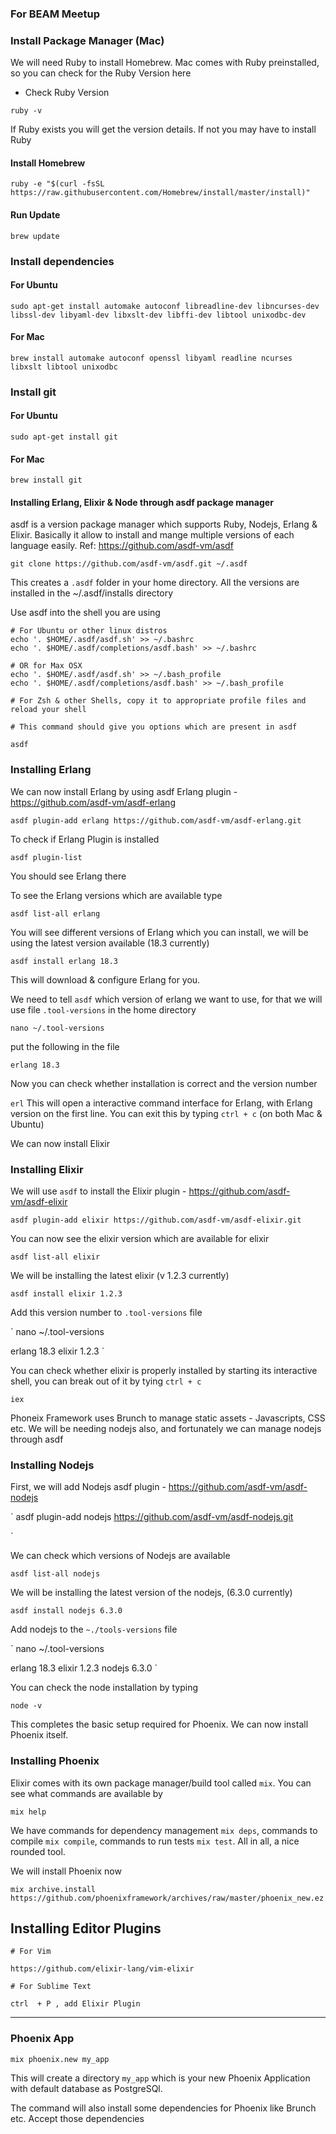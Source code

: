 ### For BEAM Meetup

### Install Package Manager (Mac)
We will need Ruby to install Homebrew. Mac comes with Ruby preinstalled, so you can check for the Ruby Version here
- Check Ruby Version

` ruby -v `

If Ruby exists you will get the version details. If not you may have to install Ruby

#### Install Homebrew

`ruby -e "$(curl -fsSL https://raw.githubusercontent.com/Homebrew/install/master/install)"`

#### Run Update
`brew update`


### Install dependencies

#### For Ubuntu

`sudo apt-get install automake autoconf libreadline-dev libncurses-dev libssl-dev libyaml-dev libxslt-dev libffi-dev libtool unixodbc-dev`

#### For Mac

`brew install automake autoconf openssl libyaml readline ncurses libxslt libtool unixodbc`

###  Install git

#### For Ubuntu

`sudo apt-get install git`

#### For Mac

`brew install git`

####  Installing Erlang, Elixir & Node through asdf package manager

asdf is a version package manager which supports Ruby, Nodejs, Erlang & Elixir. Basically it allow to install and mange multiple versions of each language easily. Ref: https://github.com/asdf-vm/asdf

`git clone https://github.com/asdf-vm/asdf.git ~/.asdf`

This creates a `.asdf` folder in your home directory.  All the versions are installed in the ~/.asdf/installs directory

Use asdf into the shell you are using

```
# For Ubuntu or other linux distros
echo '. $HOME/.asdf/asdf.sh' >> ~/.bashrc
echo '. $HOME/.asdf/completions/asdf.bash' >> ~/.bashrc

# OR for Max OSX
echo '. $HOME/.asdf/asdf.sh' >> ~/.bash_profile
echo '. $HOME/.asdf/completions/asdf.bash' >> ~/.bash_profile

# For Zsh & other Shells, copy it to appropriate profile files and reload your shell

# This command should give you options which are present in asdf

asdf

```

### Installing Erlang

We can now install Erlang by using asdf Erlang plugin - https://github.com/asdf-vm/asdf-erlang

`
asdf plugin-add erlang https://github.com/asdf-vm/asdf-erlang.git
`

To check if Erlang Plugin is installed

`
asdf plugin-list
`

You should see Erlang there

To see the Erlang versions which are available type

`
asdf list-all erlang
`

You will see different versions of Erlang which you can install, we will be using the latest version available (18.3 currently)

`
asdf install erlang 18.3
`

This will download & configure Erlang for you.

We need to tell `asdf` which version of erlang we want to use, for that we will use file `.tool-versions` in the home directory

`
nano ~/.tool-versions
`

put the following in the file

`
erlang 18.3
`

Now you can check whether installation is correct and the version number

`
erl
`
This will open a interactive command interface for Erlang, with Erlang version on the first line. You can exit this by typing ` ctrl + c ` (on both Mac & Ubuntu)

We can now install Elixir

### Installing Elixir

We will use `asdf` to install the Elixir plugin - https://github.com/asdf-vm/asdf-elixir

`
asdf plugin-add elixir https://github.com/asdf-vm/asdf-elixir.git
`

You can now see the elixir version which are available for elixir

`
asdf list-all elixir
`

We will be installing the latest elixir (v 1.2.3 currently)

`
asdf install elixir 1.2.3
`

Add this version number to `.tool-versions` file

`
nano ~/.tool-versions

erlang 18.3
elixir 1.2.3
`


You can check whether elixir is properly installed by starting its interactive shell, you can break out of it by tying `ctrl + c `

`
iex
`

Phoneix Framework uses Brunch to manage static assets - Javascripts, CSS etc. We will be needing nodejs also, and fortunately we can manage nodejs through asdf

### Installing Nodejs

First, we will add Nodejs asdf plugin - https://github.com/asdf-vm/asdf-nodejs

`
asdf plugin-add nodejs https://github.com/asdf-vm/asdf-nodejs.git

`

We can check which versions of Nodejs are available

`
asdf list-all nodejs
`

We will be installing the latest version of the nodejs, (6.3.0 currently)

`
asdf install nodejs 6.3.0
`

Add nodejs to the `~./tools-versions` file

`
nano ~/.tool-versions

erlang 18.3
elixir 1.2.3
nodejs 6.3.0
`

You can check the node installation by typing

`
node -v
`

This completes the basic setup required for Phoenix. We can now install Phoenix itself.

### Installing Phoenix

Elixir comes with its own package manager/build tool called `mix`. You can see what commands are available by

`
mix help
`

We have commands for dependency management `mix deps`, commands to compile `mix compile`,  commands to run tests `mix test`. All in all, a nice rounded tool.

We will install Phoenix now

`
mix archive.install https://github.com/phoenixframework/archives/raw/master/phoenix_new.ez
`

## Installing Editor Plugins

```
# For Vim

https://github.com/elixir-lang/vim-elixir

# For Sublime Text

ctrl  + P , add Elixir Plugin

```


------

### Phoenix App

`
mix phoenix.new my_app
`

This will create a directory `my_app` which is your new Phoenix Application with default database as PostgreSQl.

The command will also install some dependencies for Phoenix like Brunch etc. Accept those dependencies
